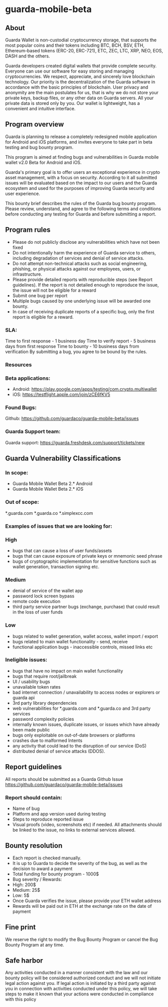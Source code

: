# guarda-mobile-beta

## About

Guarda Wallet is non-custodial cryptocurrency storage, that supports the most popular coins and their tokens including BTC, BCH, BSV, ETH, Ethereum-based tokens (ERC-20, ERC-721), ETC, ZEC, LTC, XRP, NEO, EOS, DASH and the others.

Guarda developers created digital wallets that provide complete security. Everyone can use our software for easy storing and managing cryptocurrencies. We respect, appreciate, and sincerely love blockchain technology. Our priority is the decentralization of the Guarda software in accordance with the basic principles of blockchain. User privacy and anonymity are the main postulates for us, that is why we do not store your private keys, backup files, or any other data on Guarda servers. All your private data is stored only by you. Our wallet is lightweight, has a convenient and intuitive interface.


## Program overview

Guarda is planning to release a completely redesigned mobile application for Android and iOS platforms, and invites everyone to take part in beta testing and bug bounty program.

This program is aimed at finding bugs and vulnerabilities in Guarda mobile wallet v2.0 Beta for Android and iOS.

Guarda's primary goal is to offer users an exceptional experience in crypto asset management, with a focus on security. According to it all submitted issues will be evaluated based on the impact to our users and the Guarda ecosystem and used for the purposes of improving Guarda security and user experience.

This bounty brief describes the rules of the Guarda bug bounty program. Please review, understand, and agree to the following terms and conditions before conducting any testing for Guarda and before submitting a report.


## Program rules

- Please do not publicly disclose any vulnerabilities which have not been fixed
- Do not intentionally harm the experience of Guarda service to others, including degradation of services and denial of service attacks.
- Do not attempt non-technical attacks such as social engineering, phishing, or physical attacks against our employees, users, or infrastructure.
- Please provide detailed reports with reproducible steps (see Report guidelines). If the report is not detailed enough to reproduce the issue, the issue will not be eligible for a reward
- Submit one bug per report
- Multiple bugs caused by one underlying issue will be awarded one bounty.
- In case of receiving duplicate reports of a specific bug, only the first report is eligible for a reward.

### SLA:
Time to first response - 1 business day
Time to verify report - 5 business days from first response
Time to bounty - 10 business days from verification
By submitting a bug, you agree to be bound by the rules.

### Resources

### Beta applications:
- Android: https://play.google.com/apps/testing/com.crypto.multiwallet
- iOS: https://testflight.apple.com/join/zCE6fKV5

### Found Bugs:
Github: https://github.com/guardaco/guarda-mobile-beta/issues

### Guarda Support team:
Guarda support: https://guarda.freshdesk.com/support/tickets/new


## Guarda Vulnerability Classifications

### In scope:
- Guarda Mobile Wallet Beta 2.* Android
- Guarda Mobile Wallet Beta 2.* iOS

### Out of scope:
*.guarda.com
*.guarda.co
*.simplexcc.com

### Examples of issues that we are looking for:

### High
- bugs that can cause a loss of user funds/assets
- bugs that can cause exposure of private keys or mnemonic seed phrase 
- bugs of cryptographic implementation for sensitive functions such as wallet generation, transaction signing etc.


### Medium
- denial of service of the wallet app
- password lock screen bypass
- remote code execution
- third party service partner bugs (exchange, purchase) that could result in the loss of user funds

### Low
- bugs related to wallet generation, wallet access, wallet import / export
- bugs related to main wallet functionality - send, receive
- functional application bugs - inaccessible controls, missed links etc

### Ineligible issues:
- bugs that have no impact on main wallet functionality
- bugs that require root/jailbreak
- UI / usability bugs
- unavailable token rates
- bad internet connection / unavailability to access nodes or explorers or guarda api
- 3rd party library dependencies
- web vulnerabilities for *.guarda.com and *.guarda.co and 3rd party services
- password complexity policies
- internally known issues, duplicate issues, or issues which have already been made public
- bugs only exploitable on out-of-date browsers or platforms
- crashes due to malformed Intents
- any activity that could lead to the disruption of our service (DoS)
- distributed denial of service attacks (DDOS).

## Report guidelines

All reports should be submitted as a Guarda Github Issue https://github.com/guardaco/guarda-mobile-beta/issues

### Report should contain:
- Name of bug
- Platform and app version used during testing
- Steps to reproduce reported issue
- Visual proofs (video, screenshots etc) if needed. All attachments should be linked to the issue, no links to external services allowed.



## Bounty resolution

- Each report is checked manually. 
- It is up to Guarda to decide the severity of the bug, as well as the decision to award a payment
- Total funding for bounty program - 1000$
- Bug severity / Rewards:
- High: 200$
- Medium: 25$
- Low: 5$
- Once Guarda verifies the issue, please provide your ETH wallet address
- Rewards will be paid out in ETH at the exchange rate on the date of payment


## Fine print

We reserve the right to modify the Bug Bounty Program or cancel the Bug Bounty Program at any time.


## Safe harbor

Any activities conducted in a manner consistent with the law and our bounty policy will be considered authorized conduct and we will not initiate legal action against you. If legal action is initiated by a third party against you in connection with activities conducted under this policy, we will take steps to make it known that your actions were conducted in compliance with this policy
